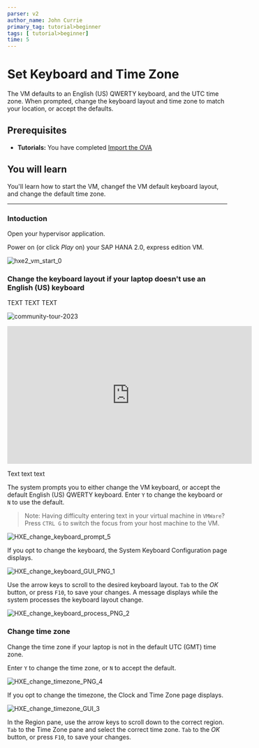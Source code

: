 ```yaml
---
parser: v2
author_name: John Currie
primary_tag: tutorial>beginner
tags: [ tutorial>beginner]
time: 5
---
```


# Set Keyboard and Time Zone
<!-- description --> The VM defaults to an English (US) QWERTY keyboard, and the UTC time zone. When prompted, change the keyboard layout and time zone to match your location, or accept the defaults.

<!-- loiod0775daa77ca4aaea29ea74b3e2e2ac1 -->

## Prerequisites
 - **Tutorials:**  You have completed [Import the OVA](hxe-ua-ova-vm) 

## You will learn
You'll learn how to start the VM, changef the VM default keyboard layout, and change the default time zone.

---

### Intoduction


Open your hypervisor application.

Power on (or click *Play* on) your SAP HANA 2.0, express edition VM.

![hxe2_vm_start_0](hxe2_vm_start_0.png)


### Change the keyboard layout if your laptop doesn't use an English (US) keyboard
TEXT TEXT TEXT

![community-tour-2023](community-tour-2023.png)
<iframe width="560" height="315" src=https://www.youtube.com/embed/do_UT5NqAO0 frameborder="0" allow="accelerometer; autoplay; encrypted-media; gyroscope; picture-in-picture" allowfullscreen></iframe>

Text text text

The system prompts you to either change the VM keyboard, or accept the default English (US) QWERTY keyboard. Enter `Y` to change the keyboard or `N` to use the default.

> Note:
> Having difficulty entering text in your virtual machine in `VMWare`? Press ` CTRL G ` to switch the focus from your host machine to the VM.
> 
> 

![HXE_change_keyboard_prompt_5](HXE_change_keyboard_prompt_5.png)

If you opt to change the keyboard, the System Keyboard Configuration page displays.

![HXE_change_keyboard_GUI_PNG_1](HXE_change_keyboard_GUI_PNG_1.png)

Use the arrow keys to scroll to the desired keyboard layout. `Tab` to the *OK* button, or press `F10`, to save your changes. A message displays while the system processes the keyboard layout change.

![HXE_change_keyboard_process_PNG_2](HXE_change_keyboard_process_PNG_2.png) 


### Change time zone


Change the time zone if your laptop is not in the default UTC (GMT) time zone.

Enter `Y` to change the time zone, or `N` to accept the default.

![HXE_change_timezone_PNG_4](HXE_change_timezone_PNG_4.png)

If you opt to change the timezone, the Clock and Time Zone page displays.

![HXE_change_timezone_GUI_3](HXE_change_timezone_GUI_3.png)

In the Region pane, use the arrow keys to scroll down to the correct region. `Tab` to the Time Zone pane and select the correct time zone. `Tab` to the *OK* button, or press `F10`, to save your changes.



